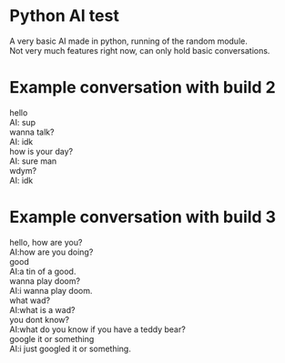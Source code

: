 # Python AI test
A very basic AI made in python, running of the random module.  
Not very much features right now, can only hold basic conversations.
# Example conversation with build 2
hello  
AI: sup  
wanna talk?  
AI: idk  
how is your day?  
AI: sure man  
wdym?  
AI: idk  
# Example conversation with build 3 
hello, how are you?  
AI:how are you doing?  
good  
AI:a tin of a good.  
wanna play doom?  
AI:i wanna play doom.  
what wad?  
AI:what is a wad?  
you dont know?  
AI:what do you know if you have a teddy bear?  
google it or something  
AI:i just googled it or something.  
